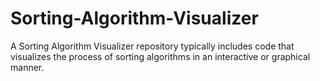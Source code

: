 # Sorting-Algorithm-Visualizer
A Sorting Algorithm Visualizer repository typically includes code that visualizes the process of sorting algorithms in an interactive or graphical manner.


